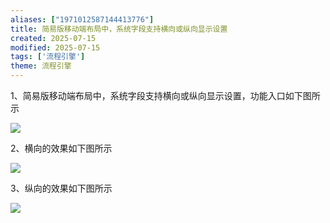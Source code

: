 ```yaml
---
aliases: ["1971012587144413776"]
title: 简易版移动端布局中，系统字段支持横向或纵向显示设置
created: 2025-07-15
modified: 2025-07-15
tags: ['流程引擎']
theme: 流程引擎
---
```


1、简易版移动端布局中，系统字段支持横向或纵向显示设置，功能入口如下图所示

![](a1b84b6df6996aa8c679829c5ea85525.jpg)

2、横向的效果如下图所示

![](39c9a0309e50514483282fa3a9422559.jpg)

3、纵向的效果如下图所示

![](c39f2d98cf2051df10b4bcab26aef083.jpg)